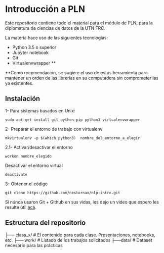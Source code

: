 # Introducción a PLN

Este repositorio contiene todo el material para el módulo de PLN, para la diplomatura de ciencias de datos de la UTN FRC.

La materia hace uso de las siguientes tecnologías:

* Python 3.5 o superior
* Jupyter notebook
* Git
* Virtualenvwrapper **

**Como recomendación, se sugiere el uso de estas herramienta para mantener un orden de las librerías en su computadora sin comprometer las ya existentes.

## Instalación

1- Para sistemas basados en Unix:

```
sudo apt-get install git python-pip python3 virtualenvwrapper
```

2- Preparar el entorno de trabajo con virtualenv

```
mkvirtualenv -p $(which python3)  nombre_del_entorno_a_elegir
```

2.1- Activar/desactivar el entorno

```
workon nombre_elegido
```

Desactivar el entorno virtual

```
deactivate
```

3- Obtener el código

```
git clone https://github.com/nestornav/nlp-intro.git
```

Sí núnca usaron Git + Github en sus vidas, les dejo un video que espero les resulte útil [acá](https://youtu.be/3XlZWpLwvvo).

## Estructura del repositorio

├── class_x/         # El contenido para cada clase. Presentaciones, notebooks, etc.
├── work/            # Listado de los trabajos solicitados
    ├──data/         # Dataset necesario para las prácticas
